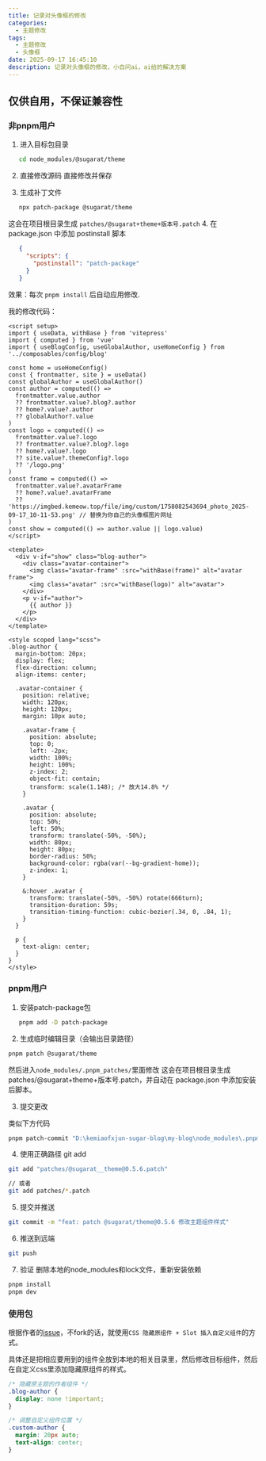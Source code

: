 ```yaml
---
title: 记录对头像框的修改
categories:
  - 主题修改
tags:
  - 主题修改
  - 头像框
date: 2025-09-17 16:45:10
description: 记录对头像框的修改，小白问ai，ai给的解决方案
---
```

## 仅供自用，不保证兼容性

### 非pnpm用户
1. 进入目标包目录
```bash
   cd node_modules/@sugarat/theme
```

2. 直接修改源码
直接修改并保存

3. 生成补丁文件
```bash
   npx patch-package @sugarat/theme
```
这会在项目根目录生成 `patches/@sugarat+theme+版本号.patch`
4. 在 package.json 中添加 postinstall 脚本
```json
   {
     "scripts": {
       "postinstall": "patch-package"
     }
   }
```
效果：每次 `pnpm install` 后自动应用修改.

我的修改代码：
```vue
<script setup>
import { useData, withBase } from 'vitepress'
import { computed } from 'vue'
import { useBlogConfig, useGlobalAuthor, useHomeConfig } from '../composables/config/blog'

const home = useHomeConfig()
const { frontmatter, site } = useData()
const globalAuthor = useGlobalAuthor()
const author = computed(() =>
  frontmatter.value.author
  ?? frontmatter.value?.blog?.author
  ?? home?.value?.author
  ?? globalAuthor?.value
)
const logo = computed(() =>
  frontmatter.value?.logo
  ?? frontmatter.value?.blog?.logo
  ?? home?.value?.logo
  ?? site.value?.themeConfig?.logo
  ?? '/logo.png'
)
const frame = computed(() => 
  frontmatter.value?.avatarFrame
  ?? home?.value?.avatarFrame
  ?? 'https://imgbed.kemeow.top/file/img/custom/1758082543694_photo_2025-09-17_10-11-53.png' // 替换为你自己的头像框图片网址
)
const show = computed(() => author.value || logo.value)
</script>

<template>
  <div v-if="show" class="blog-author">
    <div class="avatar-container">
      <img class="avatar-frame" :src="withBase(frame)" alt="avatar frame">
      <img class="avatar" :src="withBase(logo)" alt="avatar">
    </div>
    <p v-if="author">
      {{ author }}
    </p>
  </div>
</template>

<style scoped lang="scss">
.blog-author {
  margin-bottom: 20px;
  display: flex;
  flex-direction: column;
  align-items: center;

  .avatar-container {
    position: relative;
    width: 120px;
    height: 120px;
    margin: 10px auto;

    .avatar-frame {
      position: absolute;
      top: 0;
      left: -2px;
      width: 100%;
      height: 100%;
      z-index: 2;
      object-fit: contain;
      transform: scale(1.148); /* 放大14.8% */
    }

    .avatar {
      position: absolute;
      top: 50%;
      left: 50%;
      transform: translate(-50%, -50%);
      width: 80px;
      height: 80px;
      border-radius: 50%;
      background-color: rgba(var(--bg-gradient-home));
      z-index: 1;
    }

    &:hover .avatar {
      transform: translate(-50%, -50%) rotate(666turn);
      transition-duration: 59s;
      transition-timing-function: cubic-bezier(.34, 0, .84, 1);
    }
  }

  p {
    text-align: center;
  }
}
</style>
```

### pnpm用户

1. 安装patch-package包
```bash
   pnpm add -D patch-package
```

2. 生成临时编辑目录（会输出目录路径）
```bash
pnpm patch @sugarat/theme
```
然后进入`node_modules/.pnpm_patches/`里面修改
这会在项目根目录生成 patches/@sugarat+theme+版本号.patch，并自动在 package.json 中添加安装后脚本。

3. 提交更改

类似下方代码
```bash
pnpm patch-commit "D:\kemiaofxjun-sugar-blog\my-blog\node_modules\.pnpm_patches\@sugarat\theme@0.5.6"
```

4. 使用正确路径 git add
```bash
git add "patches/@sugarat__theme@0.5.6.patch"

// 或者
git add patches/*.patch
```

5. 提交并推送
```bash
git commit -m "feat: patch @sugarat/theme@0.5.6 修改主题组件样式"
```

6. 推送到远端
```bash
git push
```

7. 验证
删除本地的node_modules和lock文件，重新安装依赖
```bash
pnpm install
pnpm dev
```

### 使用包

根据作者的[issue](https://github.com/ATQQ/sugar-blog/issues/369)，不fork的话，就使用`CSS 隐藏原组件 + Slot 插入自定义组件`的方式。

具体还是把相应要用到的组件全放到本地的相关目录里，然后修改目标组件，然后在自定义css里添加隐藏原组件的样式。

```CSS
/* 隐藏原主题的作者组件 */
.blog-author {
  display: none !important;
}

/* 调整自定义组件位置 */
.custom-author {
  margin: 20px auto;
  text-align: center;
}
```